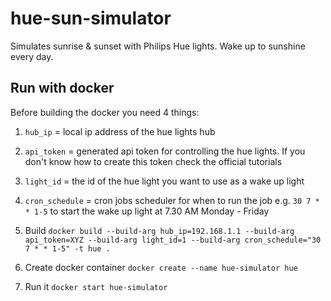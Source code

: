 # hue-sun-simulator
Simulates sunrise & sunset with Philips Hue lights. Wake up to sunshine every day.
## Run with docker
Before building the docker you need 4 things:

1. `hub_ip` = local ip address of the hue lights hub
2. `api_token` = generated api token for controlling the hue lights. If you don't know how to create this token check the official tutorials
3. `light_id` = the id of the hue light you want to use as a wake up light
4. `cron_schedule` = cron jobs scheduler for when to run the job e.g. `30 7 * * 1-5` to start the wake up light at 7.30 AM Monday - Friday

1. Build `docker build --build-arg hub_ip=192.168.1.1 --build-arg api_token=XYZ --build-arg light_id=1 --build-arg cron_schedule="30 7 * * 1-5" -t hue .`
2. Create docker container `docker create --name hue-simulator hue`
3. Run it `docker start hue-simulator`
